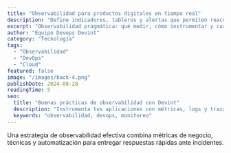 ```yaml
---
title: "Observabilidad para productos digitales en tiempo real"
description: "Define indicadores, tableros y alertas que permiten reaccionar antes de que tus usuarios reporten problemas."
excerpt: "Observabilidad pragmática: qué medir, cómo instrumentar y cuándo automatizar respuestas."
author: "Equipo Devops Devint"
category: "Tecnología"
tags:
  - "Observabilidad"
  - "DevOps"
  - "Cloud"
featured: false
image: "/images/back-4.png"
publishDate: 2024-08-28
readingTime: 5
seo:
  title: "Buenas prácticas de observabilidad con Devint"
  description: "Instrumenta tus aplicaciones con métricas, logs y trazas unificadas para reducir MTTR y mejorar la experiencia."
  keywords: "observabilidad, devops, monitoreo"
---
```


Una estrategia de observabilidad efectiva combina métricas de negocio, técnicas y automatización para entregar respuestas rápidas ante incidentes.
